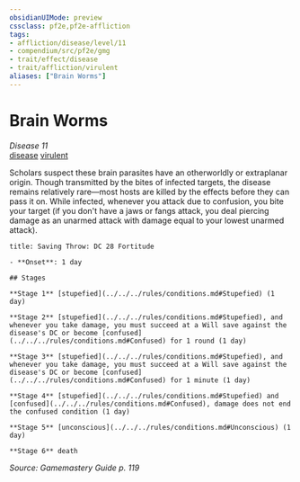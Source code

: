 ```yaml
---
obsidianUIMode: preview
cssclass: pf2e,pf2e-affliction
tags:
- affliction/disease/level/11
- compendium/src/pf2e/gmg
- trait/effect/disease
- trait/affliction/virulent
aliases: ["Brain Worms"]
---
```

# Brain Worms
*Disease 11*  
[disease](rules/traits/disease.md)  [virulent](virulent.md)  

Scholars suspect these brain parasites have an otherworldly or extraplanar origin. Though transmitted by the bites of infected targets, the disease remains relatively rare—most hosts are killed by the effects before they can pass it on. While infected, whenever you attack due to confusion, you bite your target (if you don't have a jaws or fangs attack, you deal piercing damage as an unarmed attack with damage equal to your lowest unarmed attack).

```ad-inline-affliction
title: Saving Throw: DC 28 Fortitude

- **Onset**: 1 day

## Stages

**Stage 1** [stupefied](../../../rules/conditions.md#Stupefied) (1 day)

**Stage 2** [stupefied](../../../rules/conditions.md#Stupefied), and whenever you take damage, you must succeed at a Will save against the disease's DC or become [confused](../../../rules/conditions.md#Confused) for 1 round (1 day)

**Stage 3** [stupefied](../../../rules/conditions.md#Stupefied), and whenever you take damage, you must succeed at a Will save against the disease's DC or become [confused](../../../rules/conditions.md#Confused) for 1 minute (1 day)

**Stage 4** [stupefied](../../../rules/conditions.md#Stupefied) and [confused](../../../rules/conditions.md#Confused), damage does not end the confused condition (1 day)

**Stage 5** [unconscious](../../../rules/conditions.md#Unconscious) (1 day)

**Stage 6** death
```

*Source: Gamemastery Guide p. 119*
